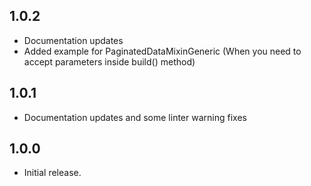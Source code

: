 ## 1.0.2

- Documentation updates
- Added example for PaginatedDataMixinGeneric (When you need to accept parameters inside build() method)

## 1.0.1

- Documentation updates and some linter warning fixes

## 1.0.0

- Initial release.
